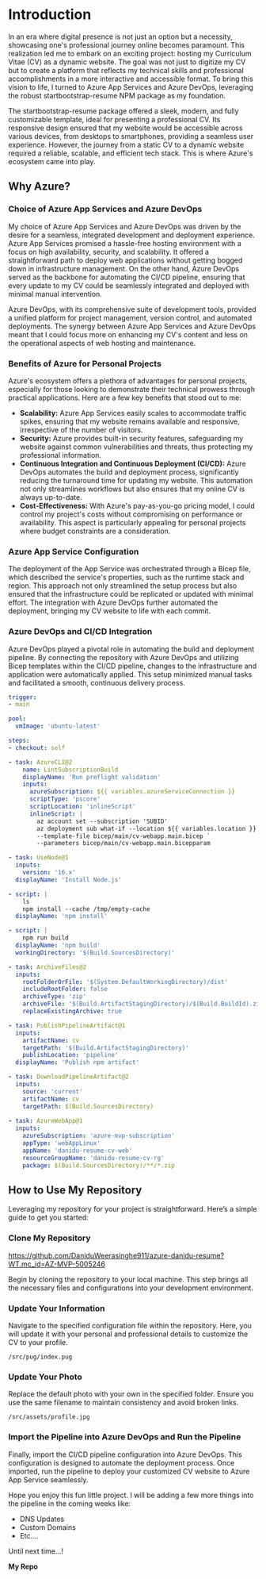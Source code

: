 # Introduction

In an era where digital presence is not just an option but a necessity, showcasing one's professional journey online becomes paramount. This realization led me to embark on an exciting project: hosting my Curriculum Vitae (CV) as a dynamic website. The goal was not just to digitize my CV but to create a platform that reflects my technical skills and professional accomplishments in a more interactive and accessible format. To bring this vision to life, I turned to Azure App Services and Azure DevOps, leveraging the robust startbootstrap-resume NPM package as my foundation.

The startbootstrap-resume package offered a sleek, modern, and fully customizable template, ideal for presenting a professional CV. Its responsive design ensured that my website would be accessible across various devices, from desktops to smartphones, providing a seamless user experience. However, the journey from a static CV to a dynamic website required a reliable, scalable, and efficient tech stack. This is where Azure's ecosystem came into play.

## Why Azure?

### Choice of Azure App Services and Azure DevOps

My choice of Azure App Services and Azure DevOps was driven by the desire for a seamless, integrated development and deployment experience. Azure App Services promised a hassle-free hosting environment with a focus on high availability, security, and scalability. It offered a straightforward path to deploy web applications without getting bogged down in infrastructure management. On the other hand, Azure DevOps served as the backbone for automating the CI/CD pipeline, ensuring that every update to my CV could be seamlessly integrated and deployed with minimal manual intervention.

Azure DevOps, with its comprehensive suite of development tools, provided a unified platform for project management, version control, and automated deployments. The synergy between Azure App Services and Azure DevOps meant that I could focus more on enhancing my CV's content and less on the operational aspects of web hosting and maintenance.

### Benefits of Azure for Personal Projects

Azure's ecosystem offers a plethora of advantages for personal projects, especially for those looking to demonstrate their technical prowess through practical applications. Here are a few key benefits that stood out to me:

- **Scalability:** Azure App Services easily scales to accommodate traffic spikes, ensuring that my website remains available and responsive, irrespective of the number of visitors.
- **Security:** Azure provides built-in security features, safeguarding my website against common vulnerabilities and threats, thus protecting my professional information.
- **Continuous Integration and Continuous Deployment (CI/CD):** Azure DevOps automates the build and deployment process, significantly reducing the turnaround time for updating my website. This automation not only streamlines workflows but also ensures that my online CV is always up-to-date.
- **Cost-Effectiveness:** With Azure's pay-as-you-go pricing model, I could control my project's costs without compromising on performance or availability. This aspect is particularly appealing for personal projects where budget constraints are a consideration.

### Azure App Service Configuration

The deployment of the App Service was orchestrated through a Bicep file, which described the service's properties, such as the runtime stack and region. This approach not only streamlined the setup process but also ensured that the infrastructure could be replicated or updated with minimal effort. The integration with Azure DevOps further automated the deployment, bringing my CV website to life with each commit.

### Azure DevOps and CI/CD Integration

Azure DevOps played a pivotal role in automating the build and deployment pipeline. By connecting the repository with Azure DevOps and utilizing Bicep templates within the CI/CD pipeline, changes to the infrastructure and application were automatically applied. This setup minimized manual tasks and facilitated a smooth, continuous delivery process.

```yaml
trigger:
- main

pool:
  vmImage: 'ubuntu-latest'

steps:
- checkout: self

- task: AzureCLI@2
    name: LintSubscriptionBuild
    displayName: 'Run preflight validation' 
    inputs: 
      azureSubscription: ${{ variables.azureServiceConnection }}
      scriptType: 'pscore'  
      scriptLocation: 'inlineScript'  
      inlineScript: |
        az account set --subscription 'SUBID'
        az deployment sub what-if --location ${{ variables.location }} `
        --template-file bicep/main/cv-webapp.main.bicep `
        --parameters bicep/main/cv-webapp.main.bicepparam

- task: UseNode@1
  inputs:
    version: '16.x'
  displayName: 'Install Node.js'

- script: |
    ls
    npm install --cache /tmp/empty-cache
  displayName: 'npm install'

- script: |
    npm run build
  displayName: 'npm build'
  workingDirectory: '$(Build.SourcesDirectory)'

- task: ArchiveFiles@2
  inputs:
    rootFolderOrFile: '$(System.DefaultWorkingDirectory)/dist'
    includeRootFolder: false
    archiveType: 'zip'
    archiveFile: '$(Build.ArtifactStagingDirectory)/$(Build.BuildId).zip'
    replaceExistingArchive: true

- task: PublishPipelineArtifact@1
  inputs:
    artifactName: cv
    targetPath: '$(Build.ArtifactStagingDirectory)'
    publishLocation: 'pipeline'
  displayName: 'Publish npm artifact'

- task: DownloadPipelineArtifact@2
  inputs:
    source: 'current'
    artifactName: cv
    targetPath: $(Build.SourcesDirectory)
    
- task: AzureWebApp@1
  inputs:
    azureSubscription: 'azure-mvp-subscription'
    appType: 'webAppLinux'
    appName: 'danidu-resume-cv-web'
    resourceGroupName: 'danidu-resume-cv-rg'
    package: $(Build.SourcesDirectory)/**/*.zip
```

## How to Use My Repository

Leveraging my repository for your project is straightforward. Here’s a simple guide to get you started:

### Clone My Repository

https://github.com/DaniduWeerasinghe911/azure-danidu-resume?WT.mc_id=AZ-MVP-5005246


Begin by cloning the repository to your local machine. This step brings all the necessary files and configurations into your development environment.

### Update Your Information

Navigate to the specified configuration file within the repository. Here, you will update it with your personal and professional details to customize the CV to your profile.

```/src/pug/index.pug```


### Update Your Photo

Replace the default photo with your own in the specified folder. Ensure you use the same filename to maintain consistency and avoid broken links.

```/src/assets/profile.jpg```


### Import the Pipeline into Azure DevOps and Run the Pipeline

Finally, import the CI/CD pipeline configuration into Azure DevOps. This configuration is designed to automate the deployment process. Once imported, run the pipeline to deploy your customized CV website to Azure App Service seamlessly.

Hope you enjoy this fun little project. I will be adding a few more things into the pipeline in the coming weeks like:

- DNS Updates
- Custom Domains
- Etc....

Until next time...!

**My Repo**
